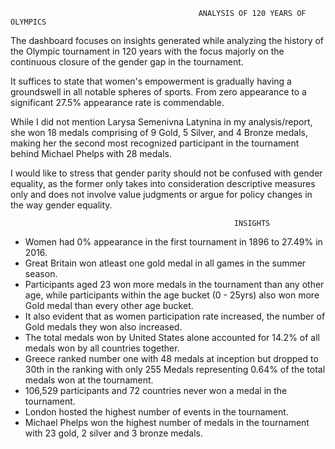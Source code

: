                                               ANALYSIS OF 120 YEARS OF OLYMPICS

The dashboard focuses on insights generated while analyzing the history of the Olympic tournament in 120 years with the focus majorly on the continuous closure of the gender gap in the tournament.

It suffices to state that women's empowerment is gradually having a groundswell in all notable spheres of sports. From zero appearance to a significant 27.5% appearance rate is commendable.

While I did not mention Larysa Semenivna Latynina in my analysis/report, she won 18 medals comprising of 9 Gold, 5 Silver, and 4 Bronze medals, making her the second most recognized participant in the tournament behind Michael Phelps with 28 medals.

I would like to stress that gender parity should not be confused with gender equality, as the former only takes into consideration descriptive measures only and does not involve value judgments or argue for policy changes in the way gender equality.
                                                      
                                                      
                                                      INSIGHTS
* Women had 0% appearance in the first tournament in 1896 to 27.49% in 2016.
* Great Britain won atleast one gold medal in all games in the summer season.
* Participants aged 23 won more medals in the tournament than any other age, while participants within the age bucket (0 - 25yrs)  also won more Gold medal than every other age bucket.
* It also evident that as women participation rate increased, the number of Gold medals they won also increased.
* The total medals won by United States alone accounted for 14.2% of all medals won by all countries together.
* Greece ranked number one with 48 medals at inception but dropped to 30th in the ranking with only 255 Medals representing 0.64% of the total medals won at the tournament.
* 106,529 participants and 72 countries never won a medal in the tournament.
* London hosted the highest number of events in the tournament.
* Michael Phelps won the highest number of medals in the tournament with 23 gold, 2 silver and 3 bronze medals.
